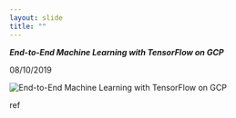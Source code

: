 ```yaml
---
layout: slide
title: ""
---
```

***End-to-End Machine Learning with TensorFlow on GCP***

08/10/2019

![End-to-End Machine Learning with TensorFlow on GCP](https://alghish.netlify.app/img/cert/End-to-End-Machine-Learnin-gwith-TensorFlow.png)

ref
